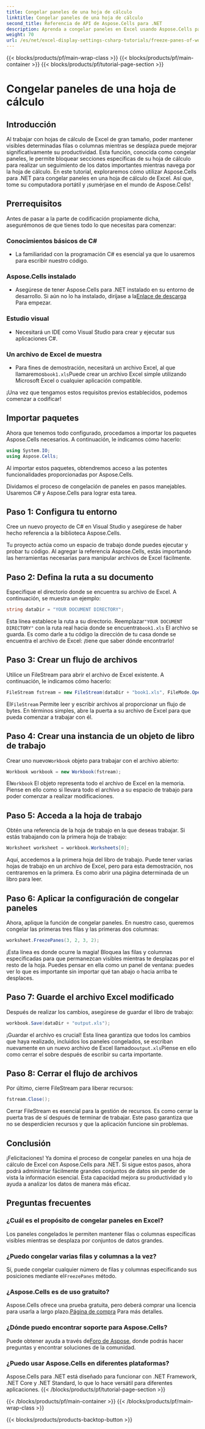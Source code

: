 ```yaml
---
title: Congelar paneles de una hoja de cálculo
linktitle: Congelar paneles de una hoja de cálculo
second_title: Referencia de API de Aspose.Cells para .NET
description: Aprenda a congelar paneles en Excel usando Aspose.Cells para .NET con este completo tutorial, con instrucciones paso a paso y consejos esenciales.
weight: 70
url: /es/net/excel-display-settings-csharp-tutorials/freeze-panes-of-worksheet/
---
```


{{< blocks/products/pf/main-wrap-class >}}
{{< blocks/products/pf/main-container >}}
{{< blocks/products/pf/tutorial-page-section >}}

# Congelar paneles de una hoja de cálculo

## Introducción

Al trabajar con hojas de cálculo de Excel de gran tamaño, poder mantener visibles determinadas filas o columnas mientras se desplaza puede mejorar significativamente su productividad. Esta función, conocida como congelar paneles, le permite bloquear secciones específicas de su hoja de cálculo para realizar un seguimiento de los datos importantes mientras navega por la hoja de cálculo. En este tutorial, exploraremos cómo utilizar Aspose.Cells para .NET para congelar paneles en una hoja de cálculo de Excel. Así que, tome su computadora portátil y ¡sumérjase en el mundo de Aspose.Cells!

## Prerrequisitos

Antes de pasar a la parte de codificación propiamente dicha, asegurémonos de que tienes todo lo que necesitas para comenzar:

### Conocimientos básicos de C#
- La familiaridad con la programación C# es esencial ya que lo usaremos para escribir nuestro código.

### Aspose.Cells instalado
-  Asegúrese de tener Aspose.Cells para .NET instalado en su entorno de desarrollo. Si aún no lo ha instalado, diríjase a la[Enlace de descarga](https://releases.aspose.com/cells/net/) Para empezar.

### Estudio visual
- Necesitará un IDE como Visual Studio para crear y ejecutar sus aplicaciones C#.

### Un archivo de Excel de muestra
- Para fines de demostración, necesitará un archivo Excel, al que llamaremos`book1.xls`Puede crear un archivo Excel simple utilizando Microsoft Excel o cualquier aplicación compatible.

¡Una vez que tengamos estos requisitos previos establecidos, podemos comenzar a codificar!

## Importar paquetes

Ahora que tenemos todo configurado, procedamos a importar los paquetes Aspose.Cells necesarios. A continuación, le indicamos cómo hacerlo:

```csharp
using System.IO;
using Aspose.Cells;
```

Al importar estos paquetes, obtendremos acceso a las potentes funcionalidades proporcionadas por Aspose.Cells.

Dividamos el proceso de congelación de paneles en pasos manejables. Usaremos C# y Aspose.Cells para lograr esta tarea.

## Paso 1: Configura tu entorno

Cree un nuevo proyecto de C# en Visual Studio y asegúrese de haber hecho referencia a la biblioteca Aspose.Cells.

Tu proyecto actúa como un espacio de trabajo donde puedes ejecutar y probar tu código. Al agregar la referencia Aspose.Cells, estás importando las herramientas necesarias para manipular archivos de Excel fácilmente.

## Paso 2: Defina la ruta a su documento

Especifique el directorio donde se encuentra su archivo de Excel. A continuación, se muestra un ejemplo:

```csharp
string dataDir = "YOUR DOCUMENT DIRECTORY";
```

 Esta línea establece la ruta a su directorio. Reemplazar`"YOUR DOCUMENT DIRECTORY"` con la ruta real hacia donde se encuentra`book1.xls` El archivo se guarda. Es como darle a tu código la dirección de tu casa donde se encuentra el archivo de Excel: ¡tiene que saber dónde encontrarlo!

## Paso 3: Crear un flujo de archivos

Utilice un FileStream para abrir el archivo de Excel existente. A continuación, le indicamos cómo hacerlo:

```csharp
FileStream fstream = new FileStream(dataDir + "book1.xls", FileMode.Open);
```

 El`FileStream` Permite leer y escribir archivos al proporcionar un flujo de bytes. En términos simples, abre la puerta a su archivo de Excel para que pueda comenzar a trabajar con él.

## Paso 4: Crear una instancia de un objeto de libro de trabajo

 Crear uno nuevo`Workbook` objeto para trabajar con el archivo abierto:

```csharp
Workbook workbook = new Workbook(fstream);
```

 El`Workbook` El objeto representa todo el archivo de Excel en la memoria. Piense en ello como si llevara todo el archivo a su espacio de trabajo para poder comenzar a realizar modificaciones.

## Paso 5: Acceda a la hoja de trabajo

Obtén una referencia de la hoja de trabajo en la que deseas trabajar. Si estás trabajando con la primera hoja de trabajo:

```csharp
Worksheet worksheet = workbook.Worksheets[0];
```

Aquí, accedemos a la primera hoja del libro de trabajo. Puede tener varias hojas de trabajo en un archivo de Excel, pero para esta demostración, nos centraremos en la primera. Es como abrir una página determinada de un libro para leer.

## Paso 6: Aplicar la configuración de congelar paneles

Ahora, aplique la función de congelar paneles. En nuestro caso, queremos congelar las primeras tres filas y las primeras dos columnas:

```csharp
worksheet.FreezePanes(3, 2, 3, 2);
```

¡Esta línea es donde ocurre la magia! Bloquea las filas y columnas especificadas para que permanezcan visibles mientras te desplazas por el resto de la hoja. Puedes pensar en ella como un panel de ventana: puedes ver lo que es importante sin importar qué tan abajo o hacia arriba te desplaces.

## Paso 7: Guarde el archivo Excel modificado

Después de realizar los cambios, asegúrese de guardar el libro de trabajo:

```csharp
workbook.Save(dataDir + "output.xls");
```

 ¡Guardar el archivo es crucial! Esta línea garantiza que todos los cambios que haya realizado, incluidos los paneles congelados, se escriban nuevamente en un nuevo archivo de Excel llamado`output.xls`Piense en ello como cerrar el sobre después de escribir su carta importante.

## Paso 8: Cerrar el flujo de archivos

Por último, cierre FileStream para liberar recursos:

```csharp
fstream.Close();
```

Cerrar FileStream es esencial para la gestión de recursos. Es como cerrar la puerta tras de sí después de terminar de trabajar. Este paso garantiza que no se desperdicien recursos y que la aplicación funcione sin problemas.

## Conclusión

¡Felicitaciones! Ya domina el proceso de congelar paneles en una hoja de cálculo de Excel con Aspose.Cells para .NET. Si sigue estos pasos, ahora podrá administrar fácilmente grandes conjuntos de datos sin perder de vista la información esencial. Esta capacidad mejora su productividad y lo ayuda a analizar los datos de manera más eficaz.

## Preguntas frecuentes

### ¿Cuál es el propósito de congelar paneles en Excel?
Los paneles congelados le permiten mantener filas o columnas específicas visibles mientras se desplaza por conjuntos de datos grandes.

### ¿Puedo congelar varias filas y columnas a la vez?
 Sí, puede congelar cualquier número de filas y columnas especificando sus posiciones mediante el`FreezePanes` método.

### ¿Aspose.Cells es de uso gratuito?
Aspose.Cells ofrece una prueba gratuita, pero deberá comprar una licencia para usarla a largo plazo.[Página de compra](https://purchase.aspose.com/buy) Para más detalles.

### ¿Dónde puedo encontrar soporte para Aspose.Cells?
 Puede obtener ayuda a través de[Foro de Aspose](https://forum.aspose.com/c/cells/9), donde podrás hacer preguntas y encontrar soluciones de la comunidad.

### ¿Puedo usar Aspose.Cells en diferentes plataformas?
Aspose.Cells para .NET está diseñado para funcionar con .NET Framework, .NET Core y .NET Standard, lo que lo hace versátil para diferentes aplicaciones.
{{< /blocks/products/pf/tutorial-page-section >}}

{{< /blocks/products/pf/main-container >}}
{{< /blocks/products/pf/main-wrap-class >}}

{{< blocks/products/products-backtop-button >}}
